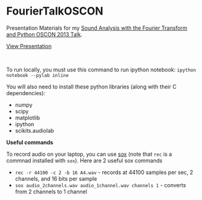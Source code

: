 FourierTalkOSCON
================

Presentation Materials for my [Sound Analysis with the Fourier Transform and Python OSCON 2013 Talk](http://www.oscon.com/oscon2013/public/schedule/detail/28946).

[View Presentation](https://github.com/calebmadrigal/FourierTalkOSCON/blob/master/PRESENTATION_INDEX.md)

<br />

To run locally, you must use this command to run ipython notebook: `ipython notebook --pylab inline`

You will also need to install these python libraries (along with their C dependencies):

* numpy
* scipy
* matplotlib
* ipython
* scikits.audiolab

**Useful commands**

To record audio on your laptop, you can use [sox](http://sox.sourceforge.net/) (note that `rec` is a commnad installed with `sox`).  Here are 2 useful sox commands

* `rec -r 44100 -c 2 -b 16 A4.wav` - records at 44100 samples per sec, 2 channels, and 16 bits per sample
* `sox audio_2channels.wav audio_1channel.wav channels 1` - converts from 2 channels to 1 channel

